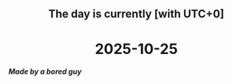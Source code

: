 <h2 align=center>The day is currently [with UTC+0]</h2>
<h1 align=center><!--TIME BEGIN-->2025-10-25<!--TIME END--></h1>
<h5>Made by a bored guy</h5>

